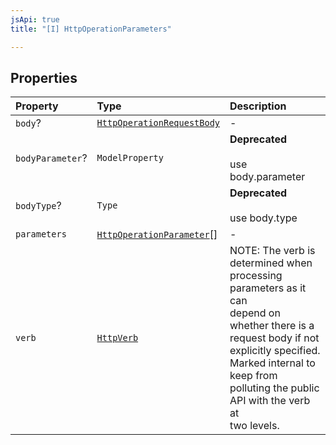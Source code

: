 ```yaml
---
jsApi: true
title: "[I] HttpOperationParameters"

---
```

## Properties

| Property | Type | Description |
| :------ | :------ | :------ |
| `body`? | [`HttpOperationRequestBody`](Interface.HttpOperationRequestBody.md) | - |
| `bodyParameter`? | `ModelProperty` | **Deprecated**<br /><br />use body.parameter |
| `bodyType`? | `Type` | **Deprecated**<br /><br />use body.type |
| `parameters` | [`HttpOperationParameter`](Type.HttpOperationParameter.md)[] | - |
| `verb` | [`HttpVerb`](Type.HttpVerb.md) | NOTE: The verb is determined when processing parameters as it can<br />depend on whether there is a request body if not explicitly specified.<br />Marked internal to keep from polluting the public API with the verb at<br />two levels. |

